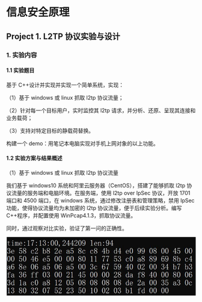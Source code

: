 # 信息安全原理

## Project 1. L2TP 协议实验与设计

### 1. 实验内容

#### 1.1 实验题目

基于 C++设计并实现并实现一个简单系统，实现：

（1）基于 windows 或 linux 抓取 l2tp 协议流量；

（2）针对每一个目标用户，实时监控其 l2tp 请求，并分析、还原、呈现其连接和业务载荷；

（3）支持对特定目标的静载荷替换。

构建一个 demo：用笔记本电脑实现对手机上网对象的以上功能。

#### 1.2 实验方案与结果概述

（1）基于 windows 或 linux 抓取 l2tp 协议流量

我们基于 windows10 系统和阿里云服务器（CentOS），搭建了能够抓取 l2tp 协议流量的服务端和电脑环境。在服务端，使用 l2tp over IpSec 协议，开放 1701 端口和 4500 端口，在 windows 系统，通过修改注册表和管理策略，禁用 IpSec 功能，使得协议流量均为未加密的 l2tp 协议流量，便于后续实验分析。编写 C++程序，并配置使用 WinPcap4.1.3，抓取协议流量。

同时，通过观察对比实验，验证了第一问的正确性。

![图 1：实验结果-基于 windows 或 linux 抓取 l2tp 协议流量](pics\信息安全原理\1.png)
